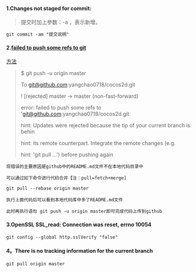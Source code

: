 #### 1.Changes not staged for commit:

> 提交时加上参数：-a ，表示新增。

```
git commit -am "提交说明"
```

#### 2.[failed to push some refs to git](https://www.cnblogs.com/sjhsszl/p/8708471.html)

[方法](https://blog.csdn.net/qq_45893999/article/details/106273214)

> $ git push -u origin master
>
> To git@github.com:yangchao0718/cocos2d.git
>
>  ! [rejected]     master -> master (non-fast-forward)
>
> error: failed to push some refs to 'git@github.com:yangchao0718/cocos2d.git
>
> hint: Updates were rejected because the tip of your current branch is behin
>
> hint: its remote counterpart. Integrate the remote changes (e.g.
>
> hint: 'git pull ...') before pushing again

```
现错误的主要原因是github中的README.md文件不在本地代码目录中

可以通过如下命令进行代码合并【注：pull=fetch+merge]

git pull --rebase origin master

执行上面代码后可以看到本地代码库中多了README.md文件

此时再执行语句 git push -u origin master即可完成代码上传到github
```

#### 3.OpenSSL SSL_read: Connection was reset, errno 10054

```git
git config --global http.sslVerify "false"
```

#### 4。There is no tracking information for the current branch

```
git pull origin master
```

